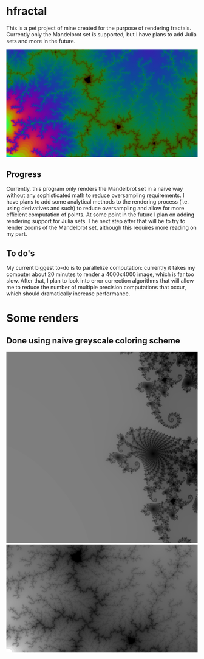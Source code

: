 # hfractal
This is a pet project of mine created for the purpose of rendering fractals. Currently only the Mandelbrot set is supported, but I have plans to add
Julia sets and more in the future.

![](https://github.com/wlondergan/hfractal/blob/master/samples/sample-render4.png)

## Progress
Currently, this program only renders the Mandelbrot set in a naive way without any sophisticated math to reduce oversampling requirements. I have plans
to add some analytical methods to the rendering process (i.e. using derivatives and such) to reduce oversampling and allow for more efficient computation
of points. At some point in the future I plan on adding rendering support for Julia sets. The next step after that will be to try to render zooms of the
Mandelbrot set, although this requires more reading on my part.

## To do's
My current biggest to-do is to parallelize computation: currently it takes my computer about 20 minutes to render a 4000x4000 image, which is far too slow.
After that, I plan to look into error correction algorithms that will allow me to reduce the number of multiple precision computations that occur, which should
dramatically increase performance.

# Some renders
## Done using naive greyscale coloring scheme
![](https://github.com/wlondergan/hfractal/blob/master/samples/sample-render.png)
![](https://github.com/wlondergan/hfractal/blob/master/samples/sample-render2.png)
